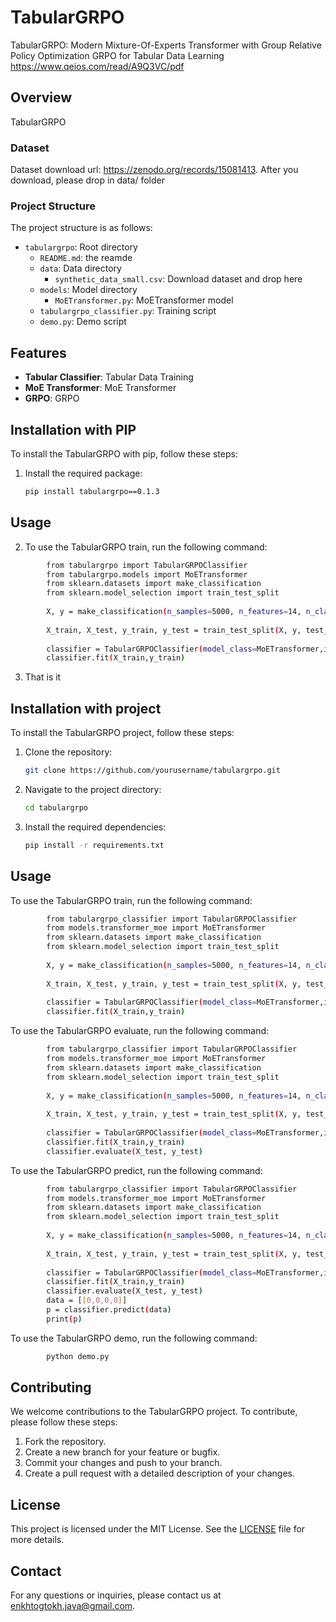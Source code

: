 # TabularGRPO
TabularGRPO: Modern Mixture-Of-Experts Transformer with Group Relative Policy Optimization GRPO for Tabular Data Learning
https://www.qeios.com/read/A9Q3VC/pdf

## Overview
TabularGRPO 

### Dataset
Dataset download url: https://zenodo.org/records/15081413.
After you download, please drop in data/ folder

### Project Structure
The project structure is as follows:

- `tabulargrpo`: Root directory
	- `README.md`: the reamde
	- `data`: Data directory
		- `synthetic_data_small.csv`: Download dataset and drop here
	- `models`: Model directory
		- `MoETransformer.py`: MoETransformer model	 
	- `tabulargrpo_classifier.py`: Training script
	- `demo.py`: Demo script

## Features
- **Tabular Classifier**: Tabular Data Training 
- **MoE Transformer**: MoE Transformer
- **GRPO**: GRPO

## Installation with PIP
To install the TabularGRPO with pip, follow these steps: 
1. Install the required package:
    ```bash
    pip install tabulargrpo==0.1.3
    ```

## Usage
2. To use the TabularGRPO train, run the following command:
```bash
        from tabulargrpo import TabularGRPOClassifier
        from tabulargrpo.models import MoETransformer 
        from sklearn.datasets import make_classification
        from sklearn.model_selection import train_test_split
        
        X, y = make_classification(n_samples=5000, n_features=14, n_classes=2, random_state=42)
 
        X_train, X_test, y_train, y_test = train_test_split(X, y, test_size=0.2, random_state=42)
        
        classifier = TabularGRPOClassifier(model_class=MoETransformer,input_dim=14, num_classes=2, epochs=10,group_size=10)
        classifier.fit(X_train,y_train)
```
3. That is it 

## Installation with project
To install the TabularGRPO project, follow these steps:

1. Clone the repository:
    ```bash
    git clone https://github.com/yourusername/tabulargrpo.git
    ```
2. Navigate to the project directory:
    ```bash
    cd tabulargrpo
    ```
3. Install the required dependencies:
    ```bash
    pip install -r requirements.txt
    ```

## Usage
To use the TabularGRPO train, run the following command:
```bash
        from tabulargrpo_classifier import TabularGRPOClassifier
        from models.transformer_moe import MoETransformer
        from sklearn.datasets import make_classification
        from sklearn.model_selection import train_test_split
        
        X, y = make_classification(n_samples=5000, n_features=14, n_classes=2, random_state=42)
 
        X_train, X_test, y_train, y_test = train_test_split(X, y, test_size=0.2, random_state=42)
        
        classifier = TabularGRPOClassifier(model_class=MoETransformer,input_dim=14, num_classes=2, epochs=10,group_size=10)
        classifier.fit(X_train,y_train)
```

To use the TabularGRPO evaluate, run the following command:
```bash
        from tabulargrpo_classifier import TabularGRPOClassifier
        from models.transformer_moe import MoETransformer
        from sklearn.datasets import make_classification
        from sklearn.model_selection import train_test_split
        
        X, y = make_classification(n_samples=5000, n_features=14, n_classes=2, random_state=42)
 
        X_train, X_test, y_train, y_test = train_test_split(X, y, test_size=0.2, random_state=42)
        
        classifier = TabularGRPOClassifier(model_class=MoETransformer,input_dim=14, num_classes=2, epochs=10,group_size=10)
        classifier.fit(X_train,y_train)
        classifier.evaluate(X_test, y_test)
```

To use the TabularGRPO predict, run the following command:
```bash
        from tabulargrpo_classifier import TabularGRPOClassifier
        from models.transformer_moe import MoETransformer
        from sklearn.datasets import make_classification
        from sklearn.model_selection import train_test_split
        
        X, y = make_classification(n_samples=5000, n_features=14, n_classes=2, random_state=42)
 
        X_train, X_test, y_train, y_test = train_test_split(X, y, test_size=0.2, random_state=42)
        
        classifier = TabularGRPOClassifier(model_class=MoETransformer,input_dim=14, num_classes=2, epochs=10,group_size=10)
        classifier.fit(X_train,y_train)
        classifier.evaluate(X_test, y_test)
        data = [[0,0,0,0]]
        p = classifier.predict(data)
        print(p)
```

To use the TabularGRPO demo, run the following command:
```bash
        python demo.py
```
 

## Contributing
We welcome contributions to the TabularGRPO project. To contribute, please follow these steps:

1. Fork the repository.
2. Create a new branch for your feature or bugfix.
3. Commit your changes and push to your branch.
4. Create a pull request with a detailed description of your changes.

## License
This project is licensed under the MIT License. See the [LICENSE](LICENSE) file for more details.

## Contact
For any questions or inquiries, please contact us at [enkhtogtokh.java@gmail.com](mailto:enkhtogtokh.java@gmail.com).
